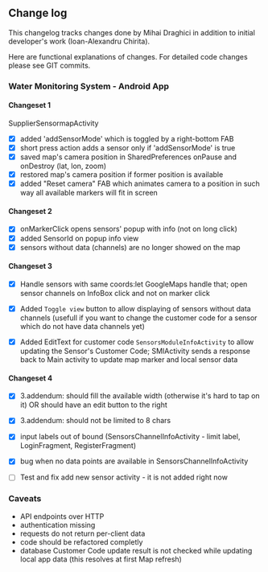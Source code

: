 ## Change log
This changelog tracks changes done by Mihai Draghici in addition to initial developer's work (Ioan-Alexandru Chirita).

Here are functional explanations of changes. For detailed code changes please see GIT commits.

### Water Monitoring System - Android App

#### Changeset 1
SupplierSensormapActivity
* [x] added 'addSensorMode' which is toggled by a right-bottom FAB
* [x] short press action adds a sensor only if 'addSensorMode' is true
* [x] saved map's camera position in SharedPreferences onPause and onDestroy (lat, lon, zoom)
* [x] restored map's camera position if former position is available 
* [x] added "Reset camera" FAB which animates camera to a position in such way all available markers will fit in screen

#### Changeset 2
* [x] onMarkerClick opens sensors' popup with info (not on long click)
* [x] added SensorId on popup info view
* [x] sensors without data (channels) are no longer showed on the map

#### Changeset 3
* [x] Handle sensors with same coords:let GoogleMaps handle that; open sensor channels on InfoBox click and not on marker click 
* [x] Added `Toggle view` button to allow displaying of sensors without data channels (usefull if you want to change the customer code for a sensor which do not have data channels yet)
* [x] Added EditText for customer code `SensorsModuleInfoActivity` to allow updating the Sensor's Customer Code; SMIActivity sends a response back to Main activity to update map marker and local sensor data


#### Changeset 4
* [x] 3.addendum: should fill the available width (otherwise it's hard to tap on it) OR should have an edit button to the right
* [x] 3.addendum: should not be limited to 8 chars
* [x] input labels out of bound (SensorsChannelInfoActivity - limit label, LoginFragment, RegisterFragment)
* [x] bug when no data points are available in SensorsChannelInfoActivity
* [ ] Test and fix add new sensor activity - it is not added right now


### Caveats
* API endpoints over HTTP
* authentication missing
* requests do not return per-client data
* code should be refactored completly
* database Customer Code update result is not checked while updating local app data (this resolves at first Map refresh)
